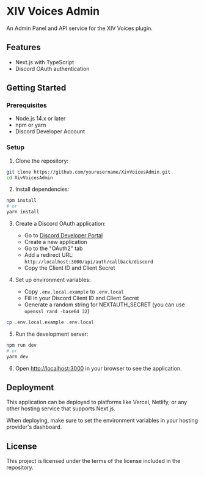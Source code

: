 # XIV Voices Admin

An Admin Panel and API service for the XIV Voices plugin.

## Features

- Next.js with TypeScript
- Discord OAuth authentication

## Getting Started

### Prerequisites

- Node.js 14.x or later
- npm or yarn
- Discord Developer Account

### Setup

1. Clone the repository:

```bash
git clone https://github.com/yourusername/XivVoicesAdmin.git
cd XivVoicesAdmin
```

2. Install dependencies:

```bash
npm install
# or
yarn install
```

3. Create a Discord OAuth application:
   - Go to [Discord Developer Portal](https://discord.com/developers/applications)
   - Create a new application
   - Go to the "OAuth2" tab
   - Add a redirect URL: `http://localhost:3000/api/auth/callback/discord`
   - Copy the Client ID and Client Secret

4. Set up environment variables:
   - Copy `.env.local.example` to `.env.local`
   - Fill in your Discord Client ID and Client Secret
   - Generate a random string for NEXTAUTH_SECRET (you can use `openssl rand -base64 32`)

```bash
cp .env.local.example .env.local
```

5. Run the development server:

```bash
npm run dev
# or
yarn dev
```

6. Open [http://localhost:3000](http://localhost:3000) in your browser to see the application.

## Deployment

This application can be deployed to platforms like Vercel, Netlify, or any other hosting service that supports Next.js.

When deploying, make sure to set the environment variables in your hosting provider's dashboard.

## License

This project is licensed under the terms of the license included in the repository.
